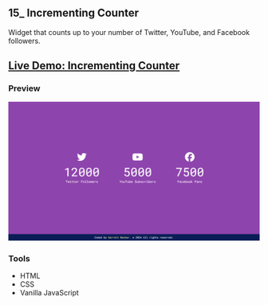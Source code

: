 ## 15_ Incrementing Counter

Widget that counts up to your number of Twitter, YouTube, and Facebook followers.

## [Live Demo: Incrementing Counter](https://15-incrementing-counter-gdbecker.netlify.app/)

### Preview

!["HomePage"](./HomePage.png)

### Tools
- HTML
- CSS
- Vanilla JavaScript